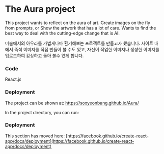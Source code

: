 # The Aura project 
 This project wants to reflect on the aura of art. Create images on the fly from prompts, or Show the artwork that has a lot of care. 
 Wants to find the best way to deal with the cutting-edge change that is AI.

 미술에서의 아우라를 가볍게나마 환기해보는 프로젝트를 만들고자 했습니다. 
 사이트 내에서 즉석 이미지를 직접 만들어 볼 수도 있고, 자신이 작업한 이미지나 생성한 이미지를 업로드하여 감상하고
 돌아 볼수 있게 합니다. 

 
### Code

React.js



### Deployment
The project can be shown at:
https://sooyeonbang.github.io/Aura/


In the project directory, you can run:



### Deployment

This section has moved here: [https://facebook.github.io/create-react-app/docs/deployment](https://facebook.github.io/create-react-app/docs/deployment)

